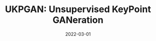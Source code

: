 ---
title: "UKPGAN: Unsupervised KeyPoint GANeration"
collection: publications
permalink: /publications/ukpgan
excerpt: 'In this work, we reckon keypoints under an information compression scheme to represent the whole object. Based on this, we propose UKPGAN, an unsupervised 3D keypoint detector where keypoints are detected so that they could reconstruct the original object shape. Two modules: GAN-based keypoint sparsity control and salient information distillation modules are proposed to locate those important keypoints. Extensive experiments show that our keypoints preserve the semantic information of objects and align well with human annotated part and keypoint labels.'
date: '2022-03-01'
venue: 'CVPR'
image: '/images/ukpgan.jpg'
arxiv: 'https://arxiv.org/abs/2011.11974'
code: 'https://github.com/qq456cvb/UKPGAN'
site: '/projects/ukpgan'
weight: 200
citation: 'You, Y., Liu, W., Li, Y. L., Wang, W., & Lu, C. (2020). UKPGAN: Unsupervised KeyPoint GANeration. arXiv preprint arXiv:2011.11974.'
authors: '<b>Yang You</b>, Wenhai Liu, Yong-Lu Li, Weiming Wang, Cewu Lu'
---
